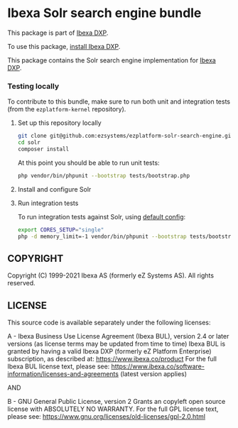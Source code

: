 # Ibexa Solr search engine bundle

This package is part of [Ibexa DXP](https://ibexa.co).

To use this package, [install Ibexa DXP](https://doc.ibexa.co/en/latest/install/).

This package contains the Solr search engine implementation for [Ibexa DXP](https://ibexa.co).

### Testing locally

To contribute to this bundle, make sure to run both unit and integration tests (from the `ezplatform-kernel` repository).

1. Set up this repository locally

    ```bash
    git clone git@github.com:ezsystems/ezplatform-solr-search-engine.git solr
    cd solr
    composer install
    ```

    At this point you should be able to run unit tests:
    ```bash
    php vendor/bin/phpunit --bootstrap tests/bootstrap.php
    ```

2. Install and configure Solr

3. Run integration tests

    To run integration tests against Solr, using [default config](https://github.com/ezsystems/ezplatform-kernel/blob/master/phpunit-integration-legacy-solr.xml#L14-L19):
    ```bash
    export CORES_SETUP="single"
    php -d memory_limit=-1 vendor/bin/phpunit --bootstrap tests/bootstrap.php -vc vendor/ezsystems/ezplatform-kernel/phpunit-integration-legacy-solr.xml
    ```

## COPYRIGHT

Copyright (C) 1999-2021 Ibexa AS (formerly eZ Systems AS). All rights reserved.

## LICENSE

This source code is available separately under the following licenses:

A - Ibexa Business Use License Agreement (Ibexa BUL),
version 2.4 or later versions (as license terms may be updated from time to time)
Ibexa BUL is granted by having a valid Ibexa DXP (formerly eZ Platform Enterprise) subscription,
as described at: https://www.ibexa.co/product
For the full Ibexa BUL license text, please see:
https://www.ibexa.co/software-information/licenses-and-agreements (latest version applies)

AND

B - GNU General Public License, version 2
Grants an copyleft open source license with ABSOLUTELY NO WARRANTY. For the full GPL license text, please see:
https://www.gnu.org/licenses/old-licenses/gpl-2.0.html
